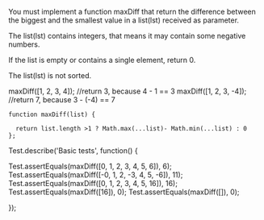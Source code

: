 You must implement a function maxDiff that return the difference between the biggest and the smallest value in a list(lst) received as parameter.

The list(lst) contains integers, that means it may contain some negative numbers.

If the list is empty or contains a single element, return 0.

The list(lst) is not sorted.

maxDiff([1, 2, 3, 4]); //return 3, because 4 - 1 == 3
maxDiff([1, 2, 3, -4]); //return 7, because 3 - (-4) == 7

```
function maxDiff(list) {
  
  return list.length >1 ? Math.max(...list)- Math.min(...list) : 0
};
```

Test.describe('Basic tests', function() {

  Test.assertEquals(maxDiff([0, 1, 2, 3, 4, 5, 6]), 6);
  Test.assertEquals(maxDiff([-0, 1, 2, -3, 4, 5, -6]), 11);
  Test.assertEquals(maxDiff([0, 1, 2, 3, 4, 5, 16]), 16);
  Test.assertEquals(maxDiff([16]), 0);
  Test.assertEquals(maxDiff([]), 0);

});
